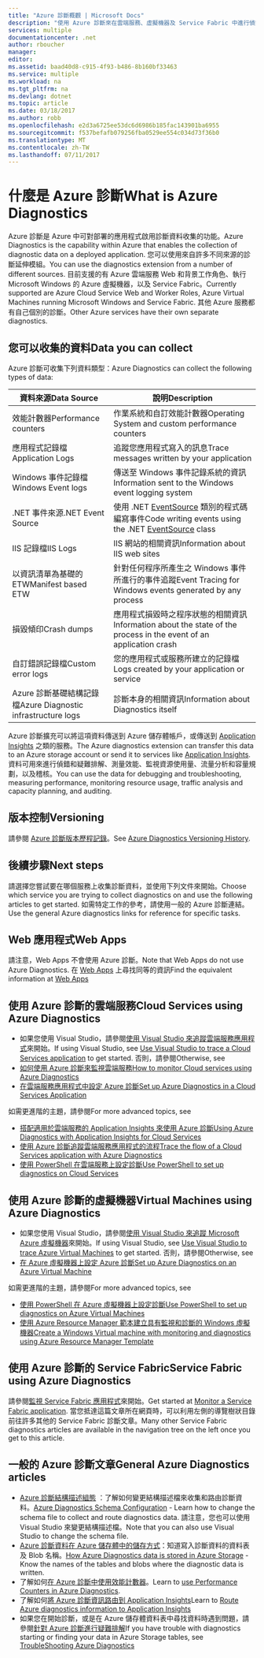 ```yaml
---
title: "Azure 診斷概觀 | Microsoft Docs"
description: "使用 Azure 診斷來在雲端服務、虛擬機器及 Service Fabric 中進行偵錯、測量效能、監視、流量分析等。"
services: multiple
documentationcenter: .net
author: rboucher
manager: 
editor: 
ms.assetid: baad40d8-c915-4f93-b486-8b160bf33463
ms.service: multiple
ms.workload: na
ms.tgt_pltfrm: na
ms.devlang: dotnet
ms.topic: article
ms.date: 03/18/2017
ms.author: robb
ms.openlocfilehash: e2d3a6725ee53dc6d6986b185fac143901ba6955
ms.sourcegitcommit: f537befafb079256fba0529ee554c034d73f36b0
ms.translationtype: MT
ms.contentlocale: zh-TW
ms.lasthandoff: 07/11/2017
---
```

# <a name="what-is-azure-diagnostics"></a><span data-ttu-id="be87c-103">什麼是 Azure 診斷</span><span class="sxs-lookup"><span data-stu-id="be87c-103">What is Azure Diagnostics</span></span>
<span data-ttu-id="be87c-104">Azure 診斷是 Azure 中可對部署的應用程式啟用診斷資料收集的功能。</span><span class="sxs-lookup"><span data-stu-id="be87c-104">Azure Diagnostics is the capability within Azure that enables the collection of diagnostic data on a deployed application.</span></span> <span data-ttu-id="be87c-105">您可以使用來自許多不同來源的診斷延伸模組。</span><span class="sxs-lookup"><span data-stu-id="be87c-105">You can use the diagnostics extension from a number of different sources.</span></span> <span data-ttu-id="be87c-106">目前支援的有 Azure 雲端服務 Web 和背景工作角色、執行 Microsoft Windows 的 Azure 虛擬機器，以及 Service Fabric。</span><span class="sxs-lookup"><span data-stu-id="be87c-106">Currently supported are Azure Cloud Service Web and Worker Roles, Azure Virtual Machines running Microsoft Windows and Service Fabric.</span></span> <span data-ttu-id="be87c-107">其他 Azure 服務都有自己個別的診斷。</span><span class="sxs-lookup"><span data-stu-id="be87c-107">Other Azure services have their own separate diagnostics.</span></span>

## <a name="data-you-can-collect"></a><span data-ttu-id="be87c-108">您可以收集的資料</span><span class="sxs-lookup"><span data-stu-id="be87c-108">Data you can collect</span></span>
<span data-ttu-id="be87c-109">Azure 診斷可收集下列資料類型：</span><span class="sxs-lookup"><span data-stu-id="be87c-109">Azure Diagnostics can collect the following types of data:</span></span>

| <span data-ttu-id="be87c-110">資料來源</span><span class="sxs-lookup"><span data-stu-id="be87c-110">Data Source</span></span> | <span data-ttu-id="be87c-111">說明</span><span class="sxs-lookup"><span data-stu-id="be87c-111">Description</span></span> |
| --- | --- |
| <span data-ttu-id="be87c-112">效能計數器</span><span class="sxs-lookup"><span data-stu-id="be87c-112">Performance counters</span></span> |<span data-ttu-id="be87c-113">作業系統和自訂效能計數器</span><span class="sxs-lookup"><span data-stu-id="be87c-113">Operating System and custom performance counters</span></span> |
| <span data-ttu-id="be87c-114">應用程式記錄檔</span><span class="sxs-lookup"><span data-stu-id="be87c-114">Application Logs</span></span> |<span data-ttu-id="be87c-115">追蹤您應用程式寫入的訊息</span><span class="sxs-lookup"><span data-stu-id="be87c-115">Trace messages written by your application</span></span> |
| <span data-ttu-id="be87c-116">Windows 事件記錄檔</span><span class="sxs-lookup"><span data-stu-id="be87c-116">Windows Event logs</span></span> |<span data-ttu-id="be87c-117">傳送至 Windows 事件記錄系統的資訊</span><span class="sxs-lookup"><span data-stu-id="be87c-117">Information sent to the Windows event logging system</span></span> |
| <span data-ttu-id="be87c-118">.NET 事件來源</span><span class="sxs-lookup"><span data-stu-id="be87c-118">.NET Event Source</span></span> |<span data-ttu-id="be87c-119">使用 .NET [EventSource](https://msdn.microsoft.com/library/system.diagnostics.tracing.eventsource.aspx) 類別的程式碼編寫事件</span><span class="sxs-lookup"><span data-stu-id="be87c-119">Code writing events using the .NET [EventSource](https://msdn.microsoft.com/library/system.diagnostics.tracing.eventsource.aspx) class</span></span> |
| <span data-ttu-id="be87c-120">IIS 記錄檔</span><span class="sxs-lookup"><span data-stu-id="be87c-120">IIS Logs</span></span> |<span data-ttu-id="be87c-121">IIS 網站的相關資訊</span><span class="sxs-lookup"><span data-stu-id="be87c-121">Information about IIS web sites</span></span> |
| <span data-ttu-id="be87c-122">以資訊清單為基礎的 ETW</span><span class="sxs-lookup"><span data-stu-id="be87c-122">Manifest based ETW</span></span> |<span data-ttu-id="be87c-123">針對任何程序所產生之 Windows 事件所進行的事件追蹤</span><span class="sxs-lookup"><span data-stu-id="be87c-123">Event Tracing for Windows events generated by any process</span></span> |
| <span data-ttu-id="be87c-124">損毀傾印</span><span class="sxs-lookup"><span data-stu-id="be87c-124">Crash dumps</span></span> |<span data-ttu-id="be87c-125">應用程式損毀時之程序狀態的相關資訊</span><span class="sxs-lookup"><span data-stu-id="be87c-125">Information about the state of the process in the event of an application crash</span></span> |
| <span data-ttu-id="be87c-126">自訂錯誤記錄檔</span><span class="sxs-lookup"><span data-stu-id="be87c-126">Custom error logs</span></span> |<span data-ttu-id="be87c-127">您的應用程式或服務所建立的記錄檔</span><span class="sxs-lookup"><span data-stu-id="be87c-127">Logs created by your application or service</span></span> |
| <span data-ttu-id="be87c-128">Azure 診斷基礎結構記錄檔</span><span class="sxs-lookup"><span data-stu-id="be87c-128">Azure Diagnostic infrastructure logs</span></span> |<span data-ttu-id="be87c-129">診斷本身的相關資訊</span><span class="sxs-lookup"><span data-stu-id="be87c-129">Information about Diagnostics itself</span></span> |

<span data-ttu-id="be87c-130">Azure 診斷擴充可以將這項資料傳送到 Azure 儲存體帳戶，或傳送到 [Application Insights](../application-insights/app-insights-cloudservices.md) 之類的服務。</span><span class="sxs-lookup"><span data-stu-id="be87c-130">The Azure diagnostics extension can transfer this data to an Azure storage account or send it to services like [Application Insights](../application-insights/app-insights-cloudservices.md).</span></span> <span data-ttu-id="be87c-131">資料可用來進行偵錯和疑難排解、測量效能、監視資源使用量、流量分析和容量規劃，以及稽核。</span><span class="sxs-lookup"><span data-stu-id="be87c-131">You can use the data for debugging and troubleshooting, measuring performance, monitoring resource usage, traffic analysis and capacity planning, and auditing.</span></span>

## <a name="versioning"></a><span data-ttu-id="be87c-132">版本控制</span><span class="sxs-lookup"><span data-stu-id="be87c-132">Versioning</span></span>
<span data-ttu-id="be87c-133">請參閱 [Azure 診斷版本歷程記錄](azure-diagnostics-versioning-history.md)。</span><span class="sxs-lookup"><span data-stu-id="be87c-133">See [Azure Diagnostics Versioning History](azure-diagnostics-versioning-history.md).</span></span>

## <a name="next-steps"></a><span data-ttu-id="be87c-134">後續步驟</span><span class="sxs-lookup"><span data-stu-id="be87c-134">Next steps</span></span>
<span data-ttu-id="be87c-135">請選擇您嘗試要在哪個服務上收集診斷資料，並使用下列文件來開始。</span><span class="sxs-lookup"><span data-stu-id="be87c-135">Choose which service you are trying to collect diagnostics on and use the following articles to get started.</span></span> <span data-ttu-id="be87c-136">如需特定工作的參考，請使用一般的 Azure 診斷連結。</span><span class="sxs-lookup"><span data-stu-id="be87c-136">Use the general Azure diagnostics links for reference for specific tasks.</span></span>

## <a name="web-apps"></a><span data-ttu-id="be87c-137">Web 應用程式</span><span class="sxs-lookup"><span data-stu-id="be87c-137">Web Apps</span></span>
<span data-ttu-id="be87c-138">請注意，Web Apps 不會使用 Azure 診斷。</span><span class="sxs-lookup"><span data-stu-id="be87c-138">Note that Web Apps do not use Azure Diagnostics.</span></span> <span data-ttu-id="be87c-139">在 [Web Apps](../app-service-web/web-sites-enable-diagnostic-log.md) 上尋找同等的資訊</span><span class="sxs-lookup"><span data-stu-id="be87c-139">Find the equivalent information at [Web Apps](../app-service-web/web-sites-enable-diagnostic-log.md)</span></span>

## <a name="cloud-services-using-azure-diagnostics"></a><span data-ttu-id="be87c-140">使用 Azure 診斷的雲端服務</span><span class="sxs-lookup"><span data-stu-id="be87c-140">Cloud Services using Azure Diagnostics</span></span>
* <span data-ttu-id="be87c-141">如果您使用 Visual Studio，請參閱[使用 Visual Studio 來追蹤雲端服務應用程式](../vs-azure-tools-debug-cloud-services-virtual-machines.md)來開始。</span><span class="sxs-lookup"><span data-stu-id="be87c-141">If using Visual Studio, see [Use Visual Studio to trace a Cloud Services application](../vs-azure-tools-debug-cloud-services-virtual-machines.md) to get started.</span></span> <span data-ttu-id="be87c-142">否則，請參閱</span><span class="sxs-lookup"><span data-stu-id="be87c-142">Otherwise, see</span></span>
* [<span data-ttu-id="be87c-143">如何使用 Azure 診斷來監視雲端服務</span><span class="sxs-lookup"><span data-stu-id="be87c-143">How to monitor Cloud services using Azure Diagnostics</span></span>](../cloud-services/cloud-services-how-to-monitor.md)
* [<span data-ttu-id="be87c-144">在雲端服務應用程式中設定 Azure 診斷</span><span class="sxs-lookup"><span data-stu-id="be87c-144">Set up Azure Diagnostics in a Cloud Services Application</span></span>](../cloud-services/cloud-services-dotnet-diagnostics.md)

<span data-ttu-id="be87c-145">如需更進階的主題，請參閱</span><span class="sxs-lookup"><span data-stu-id="be87c-145">For more advanced topics, see</span></span>

* [<span data-ttu-id="be87c-146">搭配適用於雲端服務的 Application Insights 來使用 Azure 診斷</span><span class="sxs-lookup"><span data-stu-id="be87c-146">Using Azure Diagnostics with Application Insights for Cloud Services</span></span>](../application-insights/app-insights-cloudservices.md)
* [<span data-ttu-id="be87c-147">使用 Azure 診斷追蹤雲端服務應用程式的流程</span><span class="sxs-lookup"><span data-stu-id="be87c-147">Trace the flow of a Cloud Services application with Azure Diagnostics</span></span>](../cloud-services/cloud-services-dotnet-diagnostics-trace-flow.md)
* [<span data-ttu-id="be87c-148">使用 PowerShell 在雲端服務上設定診斷</span><span class="sxs-lookup"><span data-stu-id="be87c-148">Use PowerShell to set up diagnostics on Cloud Services</span></span>](../virtual-machines/windows/ps-extensions-diagnostics.md?toc=%2fazure%2fvirtual-machines%2fwindows%2ftoc.json)

## <a name="virtual-machines-using-azure-diagnostics"></a><span data-ttu-id="be87c-149">使用 Azure 診斷的虛擬機器</span><span class="sxs-lookup"><span data-stu-id="be87c-149">Virtual Machines using Azure Diagnostics</span></span>
* <span data-ttu-id="be87c-150">如果您使用 Visual Studio，請參閱[使用 Visual Studio 來追蹤 Microsoft Azure 虛擬機器](../vs-azure-tools-debug-cloud-services-virtual-machines.md)來開始。</span><span class="sxs-lookup"><span data-stu-id="be87c-150">If using Visual Studio, see [Use Visual Studio to trace Azure Virtual Machines](../vs-azure-tools-debug-cloud-services-virtual-machines.md) to get started.</span></span> <span data-ttu-id="be87c-151">否則，請參閱</span><span class="sxs-lookup"><span data-stu-id="be87c-151">Otherwise, see</span></span>
* [<span data-ttu-id="be87c-152">在 Azure 虛擬機器上設定 Azure 診斷</span><span class="sxs-lookup"><span data-stu-id="be87c-152">Set up Azure Diagnostics on an Azure Virtual Machine</span></span>](../virtual-machines-dotnet-diagnostics.md)

<span data-ttu-id="be87c-153">如需更進階的主題，請參閱</span><span class="sxs-lookup"><span data-stu-id="be87c-153">For more advanced topics, see</span></span>

* [<span data-ttu-id="be87c-154">使用 PowerShell 在 Azure 虛擬機器上設定診斷</span><span class="sxs-lookup"><span data-stu-id="be87c-154">Use PowerShell to set up diagnostics on Azure Virtual Machines</span></span>](../virtual-machines/windows/ps-extensions-diagnostics.md?toc=%2fazure%2fvirtual-machines%2fwindows%2ftoc.json)
* [<span data-ttu-id="be87c-155">使用 Azure Resource Manager 範本建立具有監視和診斷的 Windows 虛擬機器</span><span class="sxs-lookup"><span data-stu-id="be87c-155">Create a Windows Virtual machine with monitoring and diagnostics using Azure Resource Manager Template</span></span>](../virtual-machines/windows/extensions-diagnostics-template.md?toc=%2fazure%2fvirtual-machines%2fwindows%2ftoc.json)

## <a name="service-fabric-using-azure-diagnostics"></a><span data-ttu-id="be87c-156">使用 Azure 診斷的 Service Fabric</span><span class="sxs-lookup"><span data-stu-id="be87c-156">Service Fabric using Azure Diagnostics</span></span>
<span data-ttu-id="be87c-157">請參閱[監視 Service Fabric 應用程式](../service-fabric/service-fabric-diagnostics-how-to-monitor-and-diagnose-services-locally.md)來開始。</span><span class="sxs-lookup"><span data-stu-id="be87c-157">Get started at [Monitor a Service Fabric application](../service-fabric/service-fabric-diagnostics-how-to-monitor-and-diagnose-services-locally.md).</span></span> <span data-ttu-id="be87c-158">當您抵達這篇文章所在網頁時，可以利用左側的導覽樹狀目錄前往許多其他的 Service Fabric 診斷文章。</span><span class="sxs-lookup"><span data-stu-id="be87c-158">Many other Service Fabric diagnostics articles are available in the navigation tree on the left once you get to this article.</span></span>

## <a name="general-azure-diagnostics-articles"></a><span data-ttu-id="be87c-159">一般的 Azure 診斷文章</span><span class="sxs-lookup"><span data-stu-id="be87c-159">General Azure Diagnostics articles</span></span>
* <span data-ttu-id="be87c-160">[Azure 診斷結構描述組態](https://msdn.microsoft.com/library/azure/mt634524.aspx) ：了解如何變更結構描述檔來收集和路由診斷資料。</span><span class="sxs-lookup"><span data-stu-id="be87c-160">[Azure Diagnostics Schema Configuration](https://msdn.microsoft.com/library/azure/mt634524.aspx) - Learn how to change the schema file to collect and route diagnostics data.</span></span> <span data-ttu-id="be87c-161">請注意，您也可以使用 Visual Studio 來變更結構描述檔。</span><span class="sxs-lookup"><span data-stu-id="be87c-161">Note that you can also use Visual Studio to change the schema file.</span></span>
* <span data-ttu-id="be87c-162">[Azure 診斷資料在 Azure 儲存體中的儲存方式](../cloud-services/cloud-services-dotnet-diagnostics-storage.md)：知道寫入診斷資料的資料表及 Blob 名稱。</span><span class="sxs-lookup"><span data-stu-id="be87c-162">[How Azure Diagnostics data is stored in Azure Storage](../cloud-services/cloud-services-dotnet-diagnostics-storage.md) - Know the names of the tables and blobs where the diagnostic data is written.</span></span>
* <span data-ttu-id="be87c-163">了解如何[在 Azure 診斷中使用效能計數器](../cloud-services/cloud-services-dotnet-diagnostics-performance-counters.md)。</span><span class="sxs-lookup"><span data-stu-id="be87c-163">Learn to [use Performance Counters in Azure Diagnostics](../cloud-services/cloud-services-dotnet-diagnostics-performance-counters.md).</span></span>
* <span data-ttu-id="be87c-164">了解如何[將 Azure 診斷資訊路由到 Application Insights](azure-diagnostics-configure-application-insights.md)</span><span class="sxs-lookup"><span data-stu-id="be87c-164">Learn to [Route Azure diagnostics information to Application Insights](azure-diagnostics-configure-application-insights.md)</span></span>
* <span data-ttu-id="be87c-165">如果您在開始診斷，或是在 Azure 儲存體資料表中尋找資料時遇到問題，請參閱[針對 Azure 診斷進行疑難排解](azure-diagnostics-troubleshooting.md)</span><span class="sxs-lookup"><span data-stu-id="be87c-165">If you have trouble with diagnostics starting or finding your data in Azure Storage tables, see [TroubleShooting Azure Diagnostics](azure-diagnostics-troubleshooting.md)</span></span>
